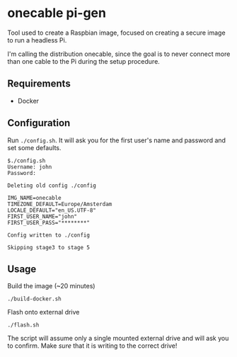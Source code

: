 # onecable pi-gen

Tool used to create a Raspbian image, focused on creating a secure image to run a headless Pi.

I'm calling the distribution onecable, since the goal is to never connect more than one cable to the Pi during the setup procedure.

## Requirements

* Docker

## Configuration

Run `./config.sh`. It will ask you for the first user's name and password and set some defaults.

```
$./config.sh
Username: john
Password:

Deleting old config ./config

IMG_NAME=onecable
TIMEZONE_DEFAULT=Europe/Amsterdam
LOCALE_DEFAULT="en_US.UTF-8"
FIRST_USER_NAME="john"
FIRST_USER_PASS="********"

Config written to ./config

Skipping stage3 to stage 5

```

## Usage

Build the image (~20 minutes)

```
./build-docker.sh
```

Flash onto external drive

```
./flash.sh
```

The script will assume only a single mounted external drive and will ask you to confirm. Make *sure* that it is writing to the correct drive!
